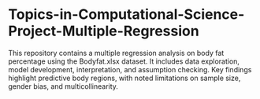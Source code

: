# Topics-in-Computational-Science-Project-Multiple-Regression
This repository contains a multiple regression analysis on body fat percentage using the Bodyfat.xlsx dataset. It includes data exploration, model development, interpretation, and assumption checking. Key findings highlight predictive body regions, with noted limitations on sample size, gender bias, and multicollinearity.
